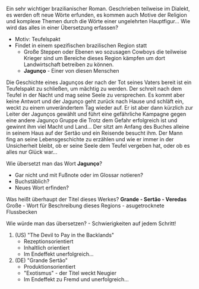Ein sehr wichtiger brazilianischer Roman. Geschrieben teilweise im Dialekt, es werden oft neue Wörte erfunden, es kommen auch Motive der Religion und komplexe Themen durch die Wörte einer ungelehrten Hauptfigur...
Wie wird das alles in einer Übersetzung erfassen?

- Motiv: Teufelspakt
- Findet in einem spezifischen brazilischen Region statt
	- Große Steppen oder Ebenen wo sozusagen Cowboys die teilweise Krieger sind um Bereiche dieses Region kämpfen um dort Landwirtschaft betreiben zu können.
	- __Jagunço__ - Einer von diesen Menschen

Die Geschichte eines Jagunços der nach der Tot seines Vaters bereit ist ein Teufelspakt zu schließen, um mächtig zu werden. Der schreit nach dem Teufel in der Nacht und mag seine Seele zu versprechen. Es kommt aber keine Antwort und der Jagunço geht zurück nach Hause und schläft ein, weckt zu einem unverändertem Tag wieder auf.
Er ist aber dann kürzlich zur Leiter der Jagunços gewählt und führt eine gefährliche Kampagne gegen eine andere Jagunço Gruppe die Trotz dem Gefahr erfolgreich ist und gewinnt ihm viel Macht und Land...
Der sitzt am Anfang des Buches alleine in seinem Haus auf der Sertão und ein Reisende besucht ihm. Der Mann fing an seine Lebensgeschichte zu erzählen und wie er immer in der Unsicherheit bleibt, ob er seine Seele dem Teufel vergeben hat, oder ob es alles nur Glück war...

Wie übersetzt man das Wort __Jagunço__?
- Gar nicht und mit Fußnote oder im Glossar notieren?
- Buchstäblich?
- Neues Wort erfinden?

Was heißt überhaupt der Titel dieses Werkes?
__Grande -  Sertão - Veredas__
Große - Wort für Beschreibung dieses Regions - asugetrocknete Flussbecken

Wie würde man das übersetzen? - Schwierigkeiten auf jedem Schritt!

1. (US) "The Devil to Pay in the Backlands"
	- Rezeptionsorientiert
	- Inhaltlich orientiert
	- Im Endeffekt unerfolgreich...
2. (DE) "Grande Sertão"
	- Produktionsorientiert
	- "Exotismus" - der Titel weckt Neugier
	- Im Endeffekt zu Fremd und unerfolgreich...